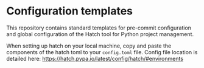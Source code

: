 # Configuration templates

This repository contains standard templates for pre-commit configuration and global configuration of the Hatch tool for Python project management.

When setting up hatch on your local machine, copy and paste the components of the hatch toml to your `config.toml` file. Config file location is detailed here: https://hatch.pypa.io/latest/config/hatch/#environments 